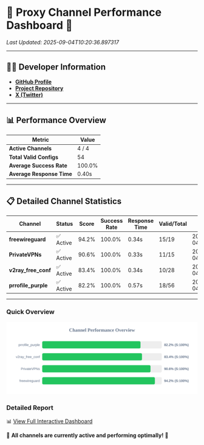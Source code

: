 # 🌟 Proxy Channel Performance Dashboard 🌟

_Last Updated: 2025-09-04T10:20:36.897317_

---

## 👩‍💻 Developer Information

- **[GitHub Profile](https://github.com/4n0nymou3)**  
- **[Project Repository](https://github.com/4n0nymou3/multi-proxy-config-fetcher)**  
- **[X (Twitter)](https://x.com/4n0nymou3)**  

---

## 📊 Performance Overview

| Metric                | Value       |
|-----------------------|-------------|
| **Active Channels**   | 4 / 4       |
| **Total Valid Configs** | 54          |
| **Average Success Rate** | 100.0%      |
| **Average Response Time** | 0.40s       |

---

## 📋 Detailed Channel Statistics

| Channel          | Status     | Score  | Success Rate | Response Time | Valid/Total | Last Success               |
|------------------|------------|--------|--------------|---------------|-------------|----------------------------|
| **freewireguard**  | ✅ Active  | 94.2%  | 100.0% | 0.34s         | 15/19       | 2025-09-04T10:20:36.895640 |
| **PrivateVPNs**  | ✅ Active  | 90.6%  | 100.0% | 0.33s         | 11/15       | 2025-09-04T10:20:36.530142 |
| **v2ray_free_conf**  | ✅ Active  | 83.4%  | 100.0% | 0.34s         | 10/28       | 2025-09-04T10:20:36.158843 |
| **prrofile_purple**  | ✅ Active  | 82.2%  | 100.0% | 0.57s         | 18/56       | 2025-09-04T10:20:35.782596 |

---

### Quick Overview
<div align="center">
  <a href="https://raw.githubusercontent.com/nullluser/NullRepo/refs/heads/main/assets/channel_stats_chart.svg">
    <img src="https://raw.githubusercontent.com/nullluser/NullRepo/refs/heads/main/assets/channel_stats_chart.svg" alt="Source Performance Statistics" width="800">
  </a>
</div>

### Detailed Report
📊 [View Full Interactive Dashboard](https://htmlpreview.github.io/?https://github.com/nullluser/NullRepo/blob/main/assets/performance_report.html)

🎉 **All channels are currently active and performing optimally!** 🎉

